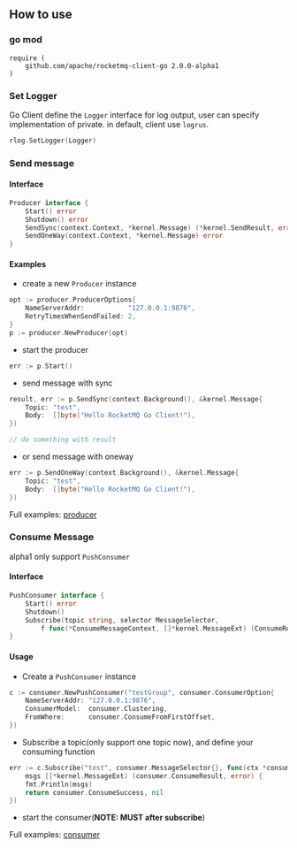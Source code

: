 ## How to use

### go mod
```
require (
    github.com/apache/rocketmq-client-go 2.0.0-alpha1
)
```

### Set Logger
Go Client define the `Logger` interface for log output, user can specify implementation of private.
in default, client use `logrus`.
```go
rlog.SetLogger(Logger)
```

### Send message
#### Interface
```go
Producer interface {
	Start() error
	Shutdown() error
	SendSync(context.Context, *kernel.Message) (*kernel.SendResult, error)
	SendOneWay(context.Context, *kernel.Message) error
}
```

#### Examples
- create a new `Producer` instance
```go
opt := producer.ProducerOptions{
    NameServerAddr:           "127.0.0.1:9876",
    RetryTimesWhenSendFailed: 2,
}
p := producer.NewProducer(opt)
```

- start the producer
```go 
err := p.Start()
```

- send message with sync
```go
result, err := p.SendSync(context.Background(), &kernel.Message{
    Topic: "test",
    Body:  []byte("Hello RocketMQ Go Client!"),
})

// do something with result
```

- or send message with oneway
```go 
err := p.SendOneWay(context.Background(), &kernel.Message{
    Topic: "test",
    Body:  []byte("Hello RocketMQ Go Client!"),
})
```
Full examples: [producer](../examples/producer/main.go)

### Consume Message
alpha1 only support `PushConsumer`

#### Interface
```go
PushConsumer interface {
	Start() error
	Shutdown()
	Subscribe(topic string, selector MessageSelector,
		f func(*ConsumeMessageContext, []*kernel.MessageExt) (ConsumeResult, error)) error
}
```

#### Usage
- Create a `PushConsumer` instance
```go
c := consumer.NewPushConsumer("testGroup", consumer.ConsumerOption{
    NameServerAddr: "127.0.0.1:9876",
    ConsumerModel:  consumer.Clustering,
    FromWhere:      consumer.ConsumeFromFirstOffset,
})
```

- Subscribe a topic(only support one topic now), and define your consuming function
```go
err := c.Subscribe("test", consumer.MessageSelector{}, func(ctx *consumer.ConsumeMessageContext,
    msgs []*kernel.MessageExt) (consumer.ConsumeResult, error) {
    fmt.Println(msgs)
    return consumer.ConsumeSuccess, nil
})
```
- start the consumer(**NOTE: MUST after subscribe**)

Full examples: [consumer](../examples/consumer/main.go)
